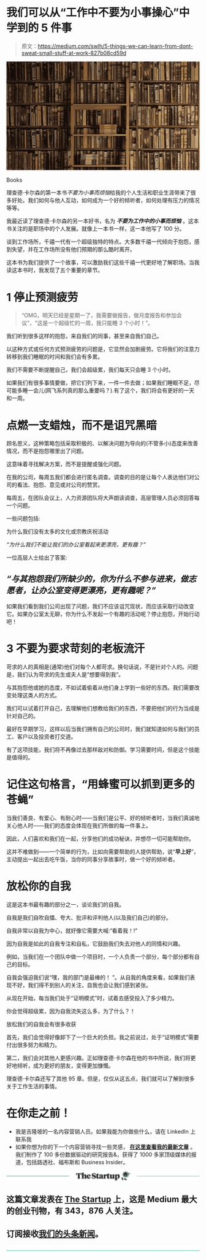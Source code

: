 # 我们可以从“工作中不要为小事操心”中学到的 5 件事

> 原文：<https://medium.com/swlh/5-things-we-can-learn-from-dont-sweat-small-stuff-at-work-827b08cd59d>

![](img/57eb9cd095169441fe7137b096ae51bb.png)

Books

理查德·卡尔森的第一本书*不要为小事而烦恼*给我的个人生活和职业生涯带来了很多好处。我们如何与他人互动，如何成为一个好的倾听者，如何处理有压力的情况等等。

我最近读了理查德·卡尔森的另一本好书，名为 ***不要为工作中的小事而烦恼*** 。这本书关注的是职场中的个人发展。就像上一本书一样，这一本他写了 100 分。

谈到工作场所，千禧一代有一个超级独特的特点。大多数千禧一代倾向于抱怨，感到失望，并在工作场所没有他们预期的那么酷时离开。

这本书为我们提供了一个故事，可以激励我们这些千禧一代更好地了解职场。当我读这本书时，我发现了五个重要的章节。

# **1 停止预测疲劳**

> “OMG，明天已经是星期一了，我需要做报告，做月度报告和参加会议”，“这是一个超级忙的一周，我只能睡 3 个小时！”。

我们听到很多这样的抱怨，来自我们的同事，甚至来自我们自己。

以这种方式或任何方式预测疲劳的问题是，它显然会加剧疲劳。它将我们的注意力转移到我们睡眠的时间和我们会有多累。

我们不需要不断提醒自己，我们会超级累，我们每天只会睡 3 个小时。

如果我们有很多事情要做，把它们列下来，一件一件去做；如果我们睡眠不足，尽可能多睡一会儿(网飞系列真的那么重要吗？).有了这个，我们将会有更好的一天和一周。

# 点燃一支蜡烛，而不是诅咒黑暗

顾名思义，这种策略包括采取积极的、以解决问题为导向的(不管多小)态度来改善情况，而不是抱怨哪里出了问题。

这意味着寻找解决方案，而不是提醒或强化问题。

在我的公司，每周五我们都会进行匿名调查。调查的目的是让每个人表达他们对公司的看法、抱怨、意见或对公司的赞赏。

每周五，在团队会议上，人力资源团队将大声朗读调查，高层管理人员必须回答每一个问题。

一些问题包括:

为什么我们没有太多的文化或宗教庆祝活动

*“为什么我们不能让我们的办公室看起来更漂亮，更有趣？”*

一位高层人士给出了答案:

## ***“与其抱怨我们所缺少的，你为什么不参与进来，做志愿者，让办公室变得更漂亮，更有趣呢？”***

如果我们看到我们公司出现了问题，我们不应该诅咒现状，而应该采取行动改变它。如果办公室太无聊，你为什么不发起一个有趣的活动呢？停止抱怨，开始行动吧！

# **3 不要为要求苛刻的老板流汗**

苛求的人的真相是(通常)他们对每个人都苛求。换句话说，不是针对个人的。问题是，我们认为苛求的先生或夫人是“想要得到我”。

与其抱怨他或她的态度，不如试着偷着从他们身上学到一些好的东西。我们需要改变处理这类人的方式。

我们可以试着打开自己，去理解他们想教给我们的东西，不要把他们的行为当成是针对自己的。

最好在早期学习，这样以后当我们拥有自己的公司时，我们就知道如何与我们的员工、客户以及投资者打交道。

有了这项技能，我们将不再像过去那样敌对和防御。学习需要时间，但是这个技能是值得的。

# 记住这句格言，“用蜂蜜可以抓到更多的苍蝇”

当我们善良、有爱心、有耐心时——当我们是公平、好的倾听者时，当我们真诚地关心他人时——我们的态度会体现在我们所做的每一件事上。

因此，人们喜欢和我们在一起，分享他们的成功秘诀，并想尽一切可能帮助你。

这并不难做到——一个简单的行为，比如向需要帮助的人提供帮助，说“**早上好**”，主动提出一起出去吃午饭，当你的同事分享故事时，做一个好的倾听者。

# 放松你的自我

这是这本书最有趣的部分之一，谈论我们的自我。

自我是我们自吹自擂、夸大、批评和评判他人(以及我们自己)的部分。

自我非常以自我为中心，就好像它需要大喊:“看着我！!"

因为自我是如此的自我专注和自私，它鼓励我们失去对他人的同情和兴趣。

例如，当我们在一个团队中做一个项目时，一个人负责一个部分，每个部分都有自己的目标。

自我会强迫我们说“嘿，我的部门是最棒的！ ”。从自我的角度来看，如果我们表现不好，我们得不到别人的关注，自我也会让我们感到紧张。

从现在开始，每当我们处于“证明模式”时，试着去感受投入了多少精力。

你会觉得超级累，因为自我流失这么多，为了什么？！

放松我们的自我会有很多收获

首先，我们会觉得好像卸下了一个巨大的负担。我之前说过，处于“证明模式”需要付出很多努力和精力。

第二，我们会对其他人更感兴趣。正如理查德·卡尔森在他的书中所说，我们将更好地倾听，成为更好的朋友，变得更加慷慨。

理查德·卡尔森还写了其他 95 章。但是，仅仅从这五点，我们就可以了解到很多关于工作生活的事情。

# 在你走之前！

*   我是吉隆坡的一名内容营销人员。如果我能为你做些什么，请在 LinkedIn 上联系我
*   如果你想为你的下一个内容营销寻找一些灵感， [**在这里查看我的最新文章**](https://www.linkedin.com/pulse/iprices-content-marketing-showcase-andrew-prasatya/) 。我们制作了 100 多份数据驱动的研究报告&，获得了 1000 多家顶级媒体的报道，包括路透社、福布斯和 Business Insider。

[![](img/308a8d84fb9b2fab43d66c117fcc4bb4.png)](https://medium.com/swlh)

## 这篇文章发表在 [The Startup](https://medium.com/swlh) 上，这是 Medium 最大的创业刊物，有 343，876 人关注。

## 订阅接收[我们的头条新闻](http://growthsupply.com/the-startup-newsletter/)。

[![](img/b0164736ea17a63403e660de5dedf91a.png)](https://medium.com/swlh)